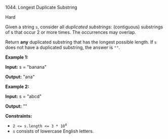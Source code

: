 1044\. Longest Duplicate Substring

Hard

Given a string `s`, consider all _duplicated substrings_: (contiguous) substrings of s that occur 2 or more times. The occurrences may overlap.

Return **any** duplicated substring that has the longest possible length. If `s` does not have a duplicated substring, the answer is `""`.

**Example 1:**

**Input:** s = "banana"

**Output:** "ana"

**Example 2:**

**Input:** s = "abcd"

**Output:** ""

**Constraints:**

*   <code>2 <= s.length <= 3 * 10<sup>4</sup></code>
*   `s` consists of lowercase English letters.